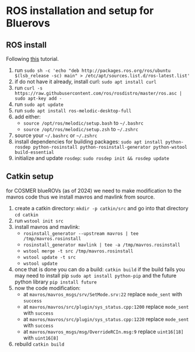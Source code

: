 # ROS installation and setup for Bluerovs

## ROS install

Following [this](http://wiki.ros.org/Installation/Ubuntu) tutorial.

1. run `sudo sh -c 'echo "deb http://packages.ros.org/ros/ubuntu $(lsb_release -sc) main" > /etc/apt/sources.list.d/ros-latest.list'`
2. if do not have it already, install curl: `sudo apt install curl`
3. run `curl -s https://raw.githubusercontent.com/ros/rosdistro/master/ros.asc | sudo apt-key add -`
4. run `sudo apt update`
5. run `sudo apt install ros-melodic-desktop-full`
6. add either:
   - `source /opt/ros/melodic/setup.bash` to `~/.bashrc`
   - `source /opt/ros/melodic/setup.zsh` to `~/.zshrc`
7. source your `~/.bashrc` or `~/.zshrc`
8. install dependencies for building packages: `sudo apt install python-rosdep python-rosinstall python-rosinstall-generator python-wstool build-essential`
9. initialize and update `rosdep`: `sudo rosdep init && rosdep update`

## Catkin setup

for COSMER blueROVs (as of 2024) we need to make modification to the mavros code thus we install mavros and mavlink from source.

1. create a catkin directory: `mkdir -p catkin/src` and go into that directory `cd catkin`
2. run `wstool init src`
3. install mavros and mavlink:
   - `rosinstall_generator --upstream mavros | tee /tmp/mavros.rosinstall`
   - `rosinstall_generator mavlink | tee -a /tmp/mavros.rosinstall`
   - `wstool merge -t src /tmp/mavros.rosinstall`
   - `wstool update -t src`
   - `wstool update`
4. once that is done you can do a build: `catkin build` if the build fails you may need to install pip `sudo apt install python-pip` and the future python library `pip install future`
5. now the code modification:
   - at `mavros/mavros_msgs/srv/SetMode.srv:22` replace `mode_sent` with `success` 
   - at `mavros/mavros/src/plugin/sys_status.cpp:1200` replace `mode_sent` with `success` 
   - at `mavros/mavros/src/plugin/sys_status.cpp:1220` replace `mode_sent` with `success` 
   - at `mavros/mavros_msgs/msg/OverrideRCIn.msg:9` replace `uint16[18]` with `uint16[8]` 
6. rebuild `catkin build`
   